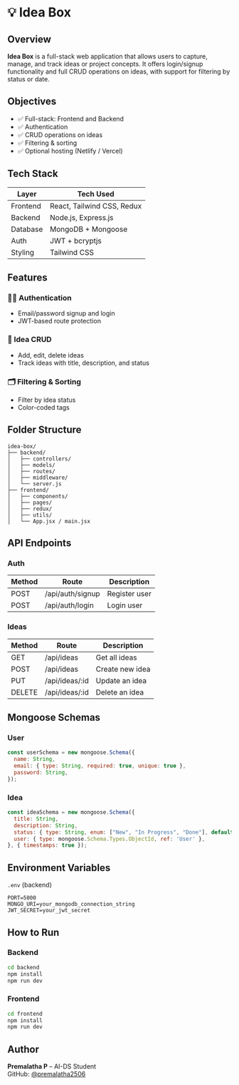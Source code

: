 # 💡 Idea Box

## Overview
**Idea Box** is a full-stack web application that allows users to capture, manage, and track ideas or project concepts. It offers login/signup functionality and full CRUD operations on ideas, with support for filtering by status or date.

## Objectives
- ✅ Full-stack: Frontend and Backend
- ✅ Authentication
- ✅ CRUD operations on ideas
- ✅ Filtering & sorting
- ✅ Optional hosting (Netlify / Vercel)

## Tech Stack

| Layer       | Tech Used                  |
|-------------|----------------------------|
| Frontend    | React, Tailwind CSS, Redux |
| Backend     | Node.js, Express.js        |
| Database    | MongoDB + Mongoose         |
| Auth        | JWT + bcryptjs             |
| Styling     | Tailwind CSS               |

## Features

### 🧑‍💼 Authentication
- Email/password signup and login
- JWT-based route protection

### 📝 Idea CRUD
- Add, edit, delete ideas
- Track ideas with title, description, and status

### 🗂 Filtering & Sorting
- Filter by idea status
- Color-coded tags

## Folder Structure

```
idea-box/
├── backend/
│   ├── controllers/
│   ├── models/
│   ├── routes/
│   ├── middleware/
│   └── server.js
├── frontend/
│   ├── components/
│   ├── pages/
│   ├── redux/
│   ├── utils/
│   └── App.jsx / main.jsx
```

## API Endpoints

### Auth

| Method | Route             | Description        |
|--------|-------------------|--------------------|
| POST   | /api/auth/signup  | Register user      |
| POST   | /api/auth/login   | Login user         |

### Ideas

| Method | Route             | Description        |
|--------|-------------------|--------------------|
| GET    | /api/ideas        | Get all ideas      |
| POST   | /api/ideas        | Create new idea    |
| PUT    | /api/ideas/:id    | Update an idea     |
| DELETE | /api/ideas/:id    | Delete an idea     |

## Mongoose Schemas

### User

```js
const userSchema = new mongoose.Schema({
  name: String,
  email: { type: String, required: true, unique: true },
  password: String,
});
```

### Idea

```js
const ideaSchema = new mongoose.Schema({
  title: String,
  description: String,
  status: { type: String, enum: ["New", "In Progress", "Done"], default: "New" },
  user: { type: mongoose.Schema.Types.ObjectId, ref: 'User' },
}, { timestamps: true });
```

## Environment Variables

`.env` (backend)

```
PORT=5000
MONGO_URI=your_mongodb_connection_string
JWT_SECRET=your_jwt_secret
```

## How to Run

### Backend
```bash
cd backend
npm install
npm run dev
```

### Frontend
```bash
cd frontend
npm install
npm run dev
```

## Author

**Premalatha P** – AI-DS Student  
GitHub: [@premalatha2506](https://github.com/premalatha2506)
